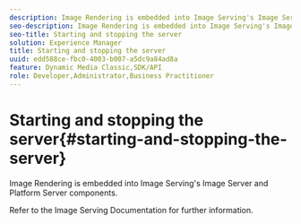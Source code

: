 ```yaml
---
description: Image Rendering is embedded into Image Serving's Image Server and Platform Server components.
seo-description: Image Rendering is embedded into Image Serving's Image Server and Platform Server components.
seo-title: Starting and stopping the server
solution: Experience Manager
title: Starting and stopping the server
uuid: edd588ce-fbc0-4003-b007-a5dc9a84ad8a
feature: Dynamic Media Classic,SDK/API
role: Developer,Administrator,Business Practitioner
---
```


# Starting and stopping the server{#starting-and-stopping-the-server}

Image Rendering is embedded into Image Serving's Image Server and Platform Server components.

 Refer to the Image Serving Documentation for further information. 
